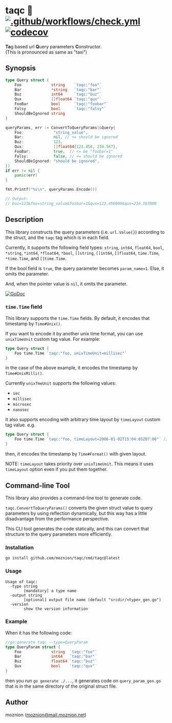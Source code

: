 # taqc 🚕 [![.github/workflows/check.yml](https://github.com/moznion/taqc/actions/workflows/check.yml/badge.svg)](https://github.com/moznion/taqc/actions/workflows/check.yml) [![codecov](https://codecov.io/gh/moznion/taqc/branch/main/graph/badge.svg?token=NU9ZSW4ZL9)](https://codecov.io/gh/moznion/taqc)

<b>Ta</b>g based url <b>Q</b>uery parameters <b>C</b>onstructor.  
(This is pronounced as same as "taxi")

## Synopsis

```go
type Query struct {
	Foo             string    `taqc:"foo"`
	Bar             *string   `taqc:"bar"`
	Buz             int64     `taqc:"buz"`
	Qux             []float64 `taqc:"qux"`
	FooBar          bool      `taqc:"foobar"`
	Falsy           bool      `taqc:"falsy"`
	ShouldBeIgnored string
}

queryParams, err := ConvertToQueryParams(&Query{
	Foo:             "string_value",
	Bar:             nil, // <= should be ignored
	Buz:             123,
	Qux:             []float64{123.456, 234.567},
	FooBar:          true,  // <= be "foobar=1"
	Falsy:           false, // <= should be ignored
	ShouldBeIgnored: "should be ignored",
})
if err != nil {
	panic(err)
}

fmt.Printf("%s\n", queryParams.Encode())

// Output:
// buz=123&foo=string_value&foobar=1&qux=123.456000&qux=234.567000
```

## Description

This library constructs the query parameters (i.e. `url.Value{}`) according to the struct, and the `taqc` tag which is in each field.

Currently, it supports the following field types: `string`, `int64`, `float64`, `bool`, `*string`, `*int64`, `*float64`, `*bool`, `[]string`, `[]int64`, `[]float64`, `time.Time`, `*time.Time`, and `[]time.Time`.

If the bool field is `true`, the query parameter becomes `param_name=1`. Else, it omits the parameter.

And, when the pointer value is `nil`, it omits the parameter.

[![GoDoc](https://godoc.org/github.com/moznion/taqc?status.svg)](https://godoc.org/github.com/moznion/taqc)

### `time.Time` field

This library supports the `time.Time` fields. By default, it encodes that timestamp by `Time#Unix()`.

If you want to encode it by another unix time format, you can use `unixTimeUnit` custom tag value.
For example:

```go
type Query struct {
	Foo time.Time `taqc:"foo, unixTimeUnit=millisec"`
}
```

in the case of the above example, it encodes the timestamp by `Time#UnixMilli()`.

Currently `unixTmeUnit` supports the following values:

- `sec`
- `millisec`
- `microsec`
- `nanosec`

It also supports encoding with arbitrary time layout by `timeLayout` custom tag value. e.g.

```go
type Query struct {
	Foo time.Time `taqc:"foo, timeLayout=2006-01-02T15:04:05Z07:00"` // RFC3339 layout
}
```

then, it encodes the timestamp by `Time#Format()` with given layout.

NOTE: `timeLayout` takes priority over `unixTimeUnit`. This means it uses `timeLayout` option even if you put them together.

## Command-line Tool

This library also provides a command-line tool to generate code.

`taqc.ConvertToQueryParams()` converts the given struct value to query parameters by using reflection dynamically,
but this way has a little disadvantage from the performance perspective.

This CLI tool generates the code statically, and this can convert that structure to the query parameters more efficiently.

### Installation

```
go install github.com/moznion/taqc/cmd/taqc@latest
```

### Usage

```
Usage of taqc:
  -type string
        [mandatory] a type name
  -output string
        [optional] output file name (default "srcdir/<type>_gen.go")
  -version
        show the version information
```

### Example

When it has the following code:

```go
//go:generate taqc --type=QueryParam
type QueryParam struct {
	Foo             string  `taqc:"foo"`
	Bar             int64   `taqc:"bar"`
	Buz             float64 `taqc:"buz"`
	Qux             bool    `taqc:"qux"`
}
```

then you run `go generate ./...`, it generates code on `query_param_gen.go` that is in the same directory of the original struct file.

## Author

moznion (<moznion@mail.moznion.net>)

